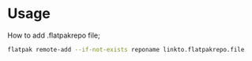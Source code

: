 # Usage

How to add .flatpakrepo file;

```bash
flatpak remote-add --if-not-exists reponame linkto.flatpakrepo.file
```

